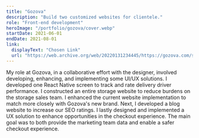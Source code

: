```yaml
---
title: "Gozova"
description: "Build two customized websites for clientele."
role: "Front-end development"
heroImage: "/portfolio/gozova/cover.webp"
startDate: 2021-06-01
endDate: 2021-08-01
link:
  displayText: "Chosen Link"
  url: "https://web.archive.org/web/20220131234445/https://gozova.com/storage/"
---
```


My role at Gozova, in a collaborative effort with the designer, involved developing, enhancing, and implementing some UI/UX solutions. I developed one React Native screen to track and rate delivery driver performance. I constructed an entire storage website to reduce burdens on the storage sales team. I enhanced the current website implementation to match more closely with Gozova's new brand. Next, I developed a blog website to increase our SEO ratings. I lastly designed and implemented a UX solution to enhance opportunities in the checkout experience. The main goal was to both provide the marketing team data and enable a safer checkout experience.
